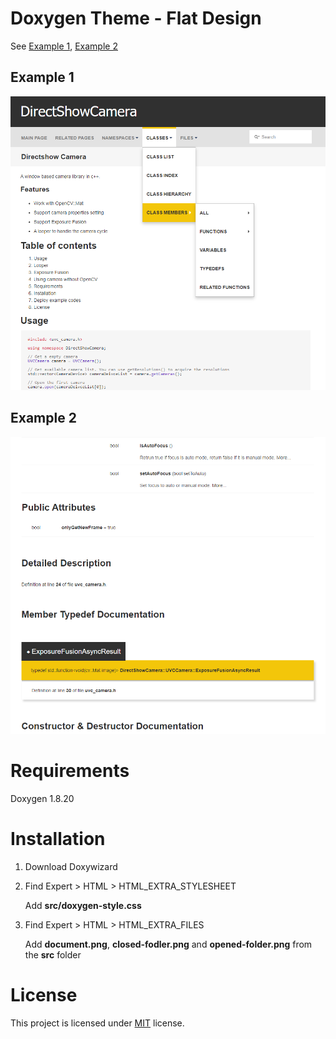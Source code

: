 # Doxygen Theme - Flat Design

See [Example 1](http://kcwongjoe.code.com/directshow_camera/index.html), [Example 2](http://kcwongjoe.code.com/serial_port/index.html)

## Example 1

![](img/sample1.png)

## Example 2

![](img/sample2.png)

# Requirements

Doxygen 1.8.20

# Installation

1.  Download Doxywizard
2.  Find Expert > HTML > HTML_EXTRA_STYLESHEET

    Add **src/doxygen-style.css**

3. Find Expert > HTML > HTML_EXTRA_FILES

    Add **document.png**, **closed-fodler.png** and **opened-folder.png** from the **src** folder

# License
This project is licensed under [MIT](LICENSE) license.